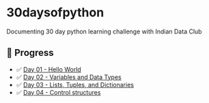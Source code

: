 # 30daysofpython
Documenting 30 day python learning challenge with Indian Data Club

## 📅 Progress

- ✅ [Day 01 - Hello World](./Day01)
- ✅ [Day 02 - Variables and Data Types](./Day02)
- ✅ [Day 03 - Lists, Tuples, and Dictionaries](./Day03)
- ✅ [Day 04 - Control structures](./Day04)
